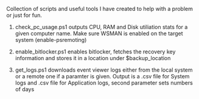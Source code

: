 Collection of scripts and useful tools I have created to help with a problem or just for fun.

1. check_pc_usage.ps1 outputs CPU, RAM and Disk utiliation stats for a given computer name. Make sure WSMAN is enabled on the target system (enable-psremoting)

2. enable_bitlocker.ps1 enables bitlocker, fetches the recovery key information and stores it in a location under $backup_location

3. get_logs.ps1 downloads event viewer logs either from the local system or a remote one if a paramter is given. Output is a .csv file for System logs and .csv file for Application logs, second parameter sets numbers of days
